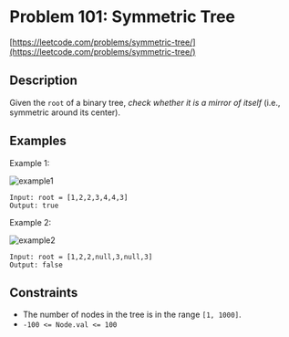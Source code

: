 # Problem 101: Symmetric Tree

[https://leetcode.com/problems/symmetric-tree/](https://leetcode.com/problems/symmetric-tree/)

## Description

Given the `root` of a binary tree, *check whether it is a mirror of itself* (i.e., symmetric around its center).

## Examples

Example 1:

![example1](https://assets.leetcode.com/uploads/2021/02/19/symtree1.jpg)
```
Input: root = [1,2,2,3,4,4,3]
Output: true
```

Example 2:

![example2](https://assets.leetcode.com/uploads/2021/02/19/symtree2.jpg)
```
Input: root = [1,2,2,null,3,null,3]
Output: false
```

## Constraints

- The number of nodes in the tree is in the range `[1, 1000]`.
- `-100 <= Node.val <= 100`
